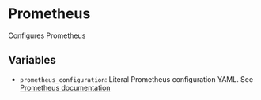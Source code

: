 # Prometheus

Configures Prometheus

## Variables

- `prometheus_configuration`: Literal Prometheus configuration YAML. See [Prometheus documentation](https://prometheus.io/docs/operating/configuration/#configuration-file)

